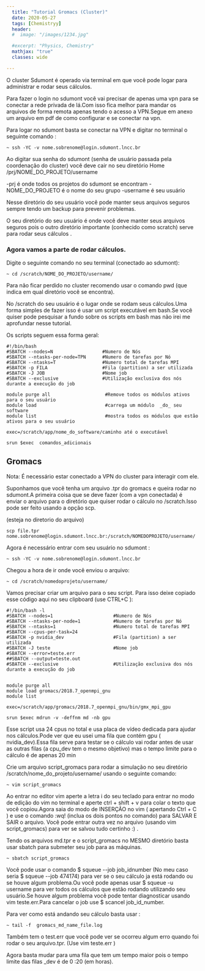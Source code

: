 ```yaml
---
  title: "Tutorial Gromacs (Cluster)"
  date: 2020-05-27
  tags: [Chemistryy]
  header:
  #  image: "/images/1234.jpg"

  #excerpt: "Physics, Chemistry"
  mathjax: "true"
  classes: wide

---
```





O cluster Sdumont é operado via terminal em  que você pode logar para  administrar e rodar seus cálculos.



Para fazer o login no sdumont você vai precisar de apenas uma vpn para se conectar a rede privada de lá.Com isso fica melhor para mandar os arquivos de forma remota apenas tendo o acesso a VPN.Segue em anexo um arquivo em pdf de como configurar e se conectar na vpn.

Para logar no sdumont basta se conectar na VPN e  digitar no terminal o seguinte comando :


```
~ ssh -YC -v nome.sobrenome@login.sdumont.lncc.br
```

Ao digitar sua senha do sdumont (senha de usuário passada pela coordenação do cluster) você deve cair no seu diretório Home /prj/NOME_DO_PROJETO/username


-prj é onde todos os projetos do sdumont se encontram
-NOME_DO_PROJETO é o nome do seu grupo
-username  é seu usuário




Nesse diretório do seu usuário você pode manter seus arquivos seguros sempre tendo um backup para prevenir problemas.


O seu diretório do seu usuário é onde você deve manter seus arquivos seguros pois o outro diretório importante (conhecido como scratch) serve para rodar seus cálculos .



### Agora vamos a parte de rodar cálculos.

Digite o seguinte comando no seu terminal (conectado ao sdumont):

```
~ cd /scratch/NOME_DO_PROJETO/username/
```


Para não ficar perdido no cluster recomendo usar o comando pwd (que indica em qual diretório você se encontra).



No /scratch do seu usuário é o lugar onde se rodam seus cálculos.Uma forma simples de fazer isso é usar um script executável em  bash.Se vocẽ quiser pode pesquisar a fundo sobre os scripts em bash mas não irei me aprofundar nesse tutorial.




Os scripts seguem essa forma geral:


```
#!/bin/bash
#SBATCH --nodes=N                  #Numero de Nós
#SBATCH --ntasks-per-node=TPN      #Numero de tarefas por Nó
#SBATCH --ntasks=T                 #Numero total de tarefas MPI
#SBATCH -p FILA                    #Fila (partition) a ser utilizada
#SBATCH -J JOB			           #Nome job
#SBATCH --exclusive                #Utilização exclusiva dos nós durante a execução do job

module purge all		            #Remove todos os módulos ativos para o seu usuário
module load 		            	#carrega um módulo  _do_ seu software
module list		                	#mostra todos os módulos que estão ativos para o seu usuário

exec=/scratch/app/nome_do_software/caminho até o executável

srun $exec  comandos_adicionais
```



## Gromacs


Nota: É necessário estar conectado a VPN do cluster para interagir com ele.

Suponhamos que você tenha um arquivo .tpr do gromacs e queira rodar no sdumont.A primeira coisa que se deve fazer (com a vpn conectada) é  enviar o arquivo para o diretório que quiser rodar o cálculo no /scratch.Isso pode ser feito usando a opção scp.


(esteja no diretorio do arquivo)


```
scp file.tpr   nome.sobrenome@login.sdumont.lncc.br:/scratch/NOMEDOPROJETO/username/
```


Agora é necessário entrar com seu usuário no sdumont :


```
~ ssh -YC -v nome.sobrenome@login.sdumont.lncc.br
```



Chegou a hora de ir onde você enviou o arquivo:



```
~ cd /scratch/nomedoprojeto/username/
```

Vamos precisar criar um arquivo para o seu script. Para isso deixe copiado esse código aqui no seu clipboard (use CTRL+C ):


```
#!/bin/bash -l
#SBATCH --nodes=1                      #Numero de Nós
#SBATCH --ntasks-per-node=1            #Numero de tarefas por Nó
#SBATCH --ntasks=1                     #Numero total de tarefas MPI
#SBATCH --cpus-per-task=24      
#SBATCH -p nvidia_dev                  #Fila (partition) a ser utilizada
#SBATCH -J teste                       #Nome job
#SBATCH --error=teste.err
##SBATCH --output=teste.out
#SBATCH --exclusive                    #Utilização exclusiva dos nós durante a execução do job


module purge all
module load gromacs/2018.7_openmpi_gnu
module list

exec=/scratch/app/gromacs/2018.7_openmpi_gnu/bin/gmx_mpi_gpu

srun $exec mdrun -v -deffnm md -nb gpu
```


Esse script usa 24 cpus no total  e usa placa de vídeo dedicada para ajudar nos cálculos.Pode ver que eu usei uma fila que contém gpu ( nvidia_dev).Essa fila serve para testar se o cálculo vai rodar antes de usar as outras filas (a cpu_dev tem o mesmo objetivo) mas o tempo limite para o cálculo é de apenas 20 min 


Crie um arquivo script_gromacs para rodar a simulação no seu diretório /scratch/nome_do_projeto/username/  usando o seguinte comando:



```
~ vim script_gromacs 
```


Ao entrar no editor vim  aperte a letra  i   do seu teclado para entrar no modo de edição do vim no terminal e aperte  ctrl + shift + v  para colar o texto que você copiou.Agora saia do  modo de INSERÇÃO  no vim  ( apertando Ctrl + C ) e use o comando :wq!  (inclua os dois pontos no comando)   para  SALVAR E SAIR  o arquivo. Você pode entrar outra vez no arquivo (usando vim script_gromacs)  para ver se salvou tudo certinho :) .



Tendo os arquivos md.tpr e o script_gromacs no MESMO diretório basta usar sbatch para submeter seu job para as máquinas.


```
~ sbatch script_gromacs
```

Você pode usar o comando $  squeue  --job job_idnumber (No meu caso seria $ squeue --job 474174)  para ver se o seu cálculo ja está rodando ou se houve algum problema.Ou você pode apenas usar $ squeue -u username para ver todos os cálculos que estão rodando utilizando seu usuário.Se houve algum problema você pode tentar diagnosticar usando vim teste.err.Para cancelar o job use $ scancel job_id_number.



Para ver como está andando seu cálculo basta usar :

```
~ tail -f  gromacs_md_name_file.log  
```

Também tem o test.err que você pode ver se ocorreu algum erro quando foi rodar o seu arquivo.tpr. (Use vim teste.err )


Agora basta  mudar para uma fila que tem um tempo maior pois o tempo limite das filas _dev é de 0 :20 (em horas).







